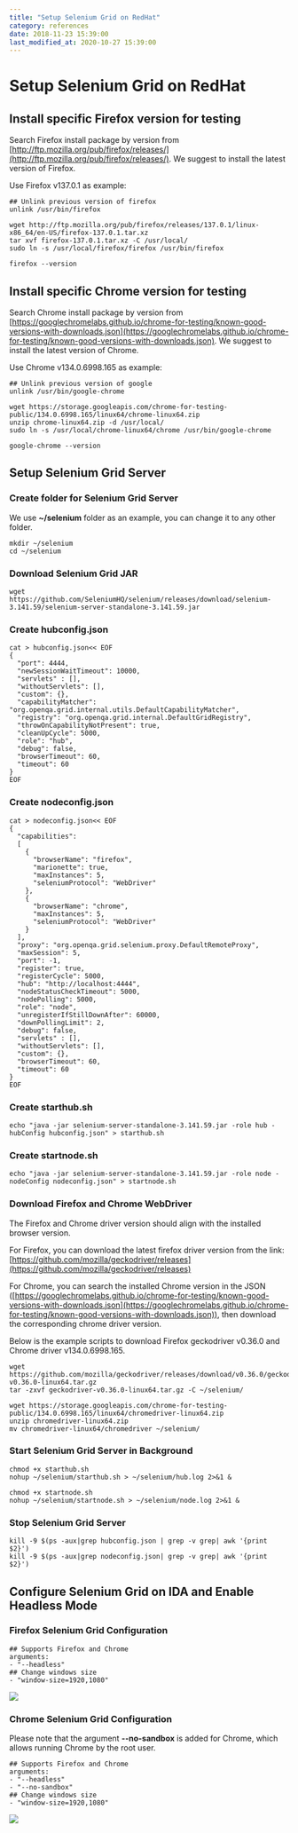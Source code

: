 ```yaml
---
title: "Setup Selenium Grid on RedHat"
category: references
date: 2018-11-23 15:39:00
last_modified_at: 2020-10-27 15:39:00
---
```


# Setup Selenium Grid on RedHat

## Install specific Firefox version for testing

Search Firefox install package by version from [http://ftp.mozilla.org/pub/firefox/releases/](http://ftp.mozilla.org/pub/firefox/releases/). We suggest to install the latest version of Firefox.

Use Firefox v137.0.1 as example:

```
## Unlink previous version of firefox
unlink /usr/bin/firefox

wget http://ftp.mozilla.org/pub/firefox/releases/137.0.1/linux-x86_64/en-US/firefox-137.0.1.tar.xz
tar xvf firefox-137.0.1.tar.xz -C /usr/local/
sudo ln -s /usr/local/firefox/firefox /usr/bin/firefox

firefox --version
```

## Install specific Chrome version for testing

Search Chrome install package by version from [https://googlechromelabs.github.io/chrome-for-testing/known-good-versions-with-downloads.json](https://googlechromelabs.github.io/chrome-for-testing/known-good-versions-with-downloads.json). We suggest to install the latest version of Chrome.

Use Chrome v134.0.6998.165 as example:

```
## Unlink previous version of google
unlink /usr/bin/google-chrome

wget https://storage.googleapis.com/chrome-for-testing-public/134.0.6998.165/linux64/chrome-linux64.zip
unzip chrome-linux64.zip -d /usr/local/
sudo ln -s /usr/local/chrome-linux64/chrome /usr/bin/google-chrome

google-chrome --version
```

## Setup Selenium Grid Server

### Create folder for Selenium Grid Server
We use **~/selenium** folder as an example, you can change it to any other folder.

```
mkdir ~/selenium
cd ~/selenium
```

### Download Selenium Grid JAR

```
wget https://github.com/SeleniumHQ/selenium/releases/download/selenium-3.141.59/selenium-server-standalone-3.141.59.jar
```

### Create hubconfig.json

```
cat > hubconfig.json<< EOF
{
  "port": 4444,
  "newSessionWaitTimeout": 10000,
  "servlets" : [],
  "withoutServlets": [],
  "custom": {},
  "capabilityMatcher": "org.openqa.grid.internal.utils.DefaultCapabilityMatcher",
  "registry": "org.openqa.grid.internal.DefaultGridRegistry",
  "throwOnCapabilityNotPresent": true,
  "cleanUpCycle": 5000,
  "role": "hub",
  "debug": false,
  "browserTimeout": 60,
  "timeout": 60
}
EOF
```

### Create nodeconfig.json

```
cat > nodeconfig.json<< EOF
{
  "capabilities":
  [
    {
      "browserName": "firefox",
      "marionette": true,
      "maxInstances": 5,
      "seleniumProtocol": "WebDriver"
    },
    {
      "browserName": "chrome",
      "maxInstances": 5,
      "seleniumProtocol": "WebDriver"
    }
  ],
  "proxy": "org.openqa.grid.selenium.proxy.DefaultRemoteProxy",
  "maxSession": 5,
  "port": -1,
  "register": true,
  "registerCycle": 5000,
  "hub": "http://localhost:4444",
  "nodeStatusCheckTimeout": 5000,
  "nodePolling": 5000,
  "role": "node",
  "unregisterIfStillDownAfter": 60000,
  "downPollingLimit": 2,
  "debug": false,
  "servlets" : [],
  "withoutServlets": [],
  "custom": {},
  "browserTimeout": 60,
  "timeout": 60
}
EOF
```

### Create starthub.sh

```
echo "java -jar selenium-server-standalone-3.141.59.jar -role hub -hubConfig hubconfig.json" > starthub.sh
```

### Create startnode.sh

```
echo "java -jar selenium-server-standalone-3.141.59.jar -role node -nodeConfig nodeconfig.json" > startnode.sh
```

### Download Firefox and Chrome WebDriver
The Firefox and Chrome driver version should align with the installed browser version.

For Firefox, you can download the latest firefox driver version from the link: [https://github.com/mozilla/geckodriver/releases](https://github.com/mozilla/geckodriver/releases)

For Chrome, you can search the installed Chrome version in the JSON ([https://googlechromelabs.github.io/chrome-for-testing/known-good-versions-with-downloads.json](https://googlechromelabs.github.io/chrome-for-testing/known-good-versions-with-downloads.json)), then download the corresponding chrome driver version.

Below is the example scripts to download Firefox geckodriver v0.36.0 and Chrome driver v134.0.6998.165.

```
wget https://github.com/mozilla/geckodriver/releases/download/v0.36.0/geckodriver-v0.36.0-linux64.tar.gz
tar -zxvf geckodriver-v0.36.0-linux64.tar.gz -C ~/selenium/

wget https://storage.googleapis.com/chrome-for-testing-public/134.0.6998.165/linux64/chromedriver-linux64.zip
unzip chromedriver-linux64.zip
mv chromedriver-linux64/chromedriver ~/selenium/
```

### Start Selenium Grid Server in Background

```
chmod +x starthub.sh
nohup ~/selenium/starthub.sh > ~/selenium/hub.log 2>&1 &

chmod +x startnode.sh
nohup ~/selenium/startnode.sh > ~/selenium/node.log 2>&1 &
```

### Stop Selenium Grid Server

```
kill -9 $(ps -aux|grep hubconfig.json | grep -v grep| awk '{print $2}')
kill -9 $(ps -aux|grep nodeconfig.json| grep -v grep| awk '{print $2}')
```

## Configure Selenium Grid on IDA and Enable Headless Mode

### Firefox Selenium Grid Configuration

```
## Supports Firefox and Chrome
arguments:
- "--headless"
## Change windows size
- "window-size=1920,1080"
```

![][references-firefox-conf]

### Chrome Selenium Grid Configuration

Please note that the argument **--no-sandbox** is added for Chrome, which allows running Chrome by the root user.

```
## Supports Firefox and Chrome
arguments:
- "--headless"
- "--no-sandbox"
## Change windows size
- "window-size=1920,1080"
```

![][references-chrome-conf]

[references-firefox-conf]: ../images/references/firefox_selenium_grid_conf.png
[references-chrome-conf]: ../images/references/chrome_selenium_grid_conf.png
